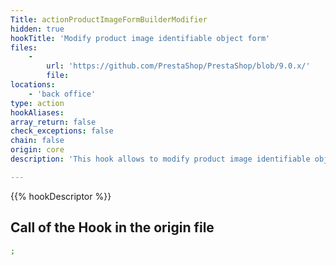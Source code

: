 ```yaml
---
Title: actionProductImageFormBuilderModifier
hidden: true
hookTitle: 'Modify product image identifiable object form'
files:
    -
        url: 'https://github.com/PrestaShop/PrestaShop/blob/9.0.x/'
        file: 
locations:
    - 'back office'
type: action
hookAliases: 
array_return: false
check_exceptions: false
chain: false
origin: core
description: 'This hook allows to modify product image identifiable object forms content by modifying form builder data or FormBuilder itself'

---
```


{{% hookDescriptor %}}

## Call of the Hook in the origin file

```php
;
```
